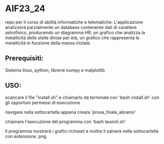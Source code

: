 # AIF23_24
repo per il corso di abilità informatiche e telematiche.
L'applicazione analizzerà parzialmente un database contenente dati di carattere astrofisico, producendo un diagramma HR, un grafico che analizza la metallicità delle stelle divise per età, un grafico che rappresenta le metallicità in funzione della massa iniziale.

## Prerequisiti:
Sistema linux, python, librerie numpy e matplotlib


## USO:
scaricare il file "install.sh" e chiamarlo da terminale con 'bash install.sh' con gli opportuni permessi di esecuzione

navigare nella sottocartella appena creata 'prova_finale_abramo'

chiamare l'esecuzione del programma con 'bash launch.sh'

Il programma mostrerà i grafici richiesti e inoltre li salverà nella sottocartella con estensione .png
